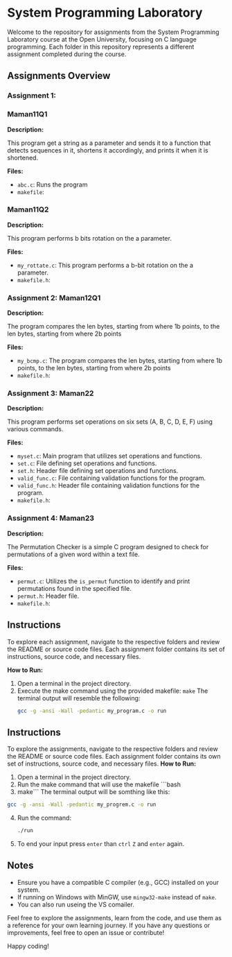# System Programming Laboratory

Welcome to the repository for assignments from the System Programming Laboratory course at the Open University, focusing on C language programming. Each folder in this repository represents a different assignment completed during the course.

## Assignments Overview

### Assignment 1: 
### Maman11Q1

  **Description:**

  This program get a string as a parameter and sends it to a function that detects sequences in it,
  shortens it accordingly, and prints it when it is shortened.

  **Files:**
  - `abc.c`: Runs the program
  - `makefile`:
  ### Maman11Q2

  **Description:**

  This program performs b bits rotation on the a parameter.

  **Files:**
  - `my_rottate.c`: This program performs a b-bit rotation on the a parameter.
  - `makefile.h`:

### Assignment 2: Maman12Q1

**Description:**

The program compares the len bytes, starting from where 1b points, to the len bytes, starting
from where 2b points

**Files:**
- `my_bcmp.c`: The program compares the len bytes, starting from where 1b points, to the len bytes, starting
  from where 2b points
- `makefile.h`:

### Assignment 3: Maman22

**Description:**

This program performs set operations on six sets (A, B, C, D, E, F) using various commands.

**Files:**
- `myset.c`: Main program that utilizes set operations and functions.
- `set.c`: File defining set operations and functions.
- `set.h`: Header file defining set operations and functions.
- `valid_func.c`: File containing validation functions for the program.
- `valid_func.h`: Header file containing validation functions for the program.
- `makefile.h`:

### Assignment 4: Maman23

**Description:**

The Permutation Checker is a simple C program designed to check for permutations of a given word within a text file.

**Files:**
- `permut.c`:  Utilizes the `is_permut` function to identify and print permutations found in the specified file.
- `permut.h`: Header file.
- `makefile.h`:

## Instructions

To explore each assignment, navigate to the respective folders and review the README or source code files. Each assignment folder contains its set of instructions, source code, and necessary files.

**How to Run:**
1. Open a terminal in the project directory.
2. Execute the make command using the provided makefile: `make`
   The terminal output will resemble the following:
   ```bash
   gcc -g -ansi -Wall -pedantic my_program.c -o run


## Instructions

To explore the assignments, navigate to the respective folders and review the README or source code files. Each assignment folder contains its own set of instructions, source code, and necessary files.
**How to Run:**
1. Open a terminal in the project directory.
2. Run the make command that will use the makefile ```bash
3.  make```
   The terminal output will be somthing like this:
   ```bash
   gcc -g -ansi -Wall -pedantic my_progrem.c -o run
   ```
4. Run the command:
   ```bash
   ./run
   ```
5. To end your input press `enter` than `ctrl` `Z` and `enter` again.

## Notes

- Ensure you have a compatible C compiler (e.g., GCC) installed on your system.
- If running on Windows with MinGW, use `mingw32-make` instead of `make`.
- You can also run useing the VS comailer. 

Feel free to explore the assignments, learn from the code, and use them as a reference for your own learning journey. If you have any questions or improvements, feel free to open an issue or contribute!

Happy coding!
